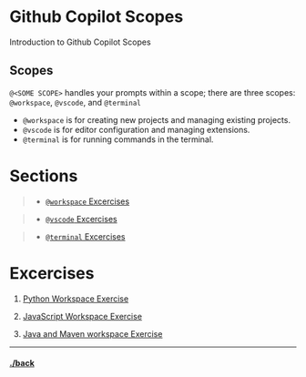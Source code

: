 # Github Copilot Scopes
Introduction to Github Copilot Scopes


## Scopes
`@<SOME SCOPE>` handles your prompts within a scope; there are three scopes: `@workspace`, `@vscode`, and `@terminal`

- `@workspace` is for creating new projects and managing existing projects.
- `@vscode` is for editor configuration and managing extensions.
- `@terminal` is for running commands in the terminal.

# Sections
> * [`@workspace` Excercises](workspace.md)

> * [`@vscode` Excercises](vscode.md)

> * [`@terminal` Excercises](terminal.md)


# Excercises

1. [Python Workspace Exercise](./02.01.1/instructions.md)

2. [JavaScript Workspace Exercise](./02.01.2/instructions.md)

3. [Java and Maven workspace Exercise](./02.01.3/instructions.md)



---

#### [./back](./README.md)
